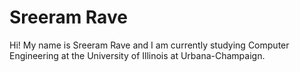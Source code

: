 # Sreeram Rave
Hi! My name is Sreeram Rave and I am currently studying Computer Engineering at the University of Illinois at Urbana-Champaign.